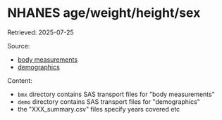 
# NHANES age/weight/height/sex

Retrieved: 2025-07-25

Source:
- [body measurements](https://wwwn.cdc.gov/nchs/nhanes/search/datapage.aspx?Component=Examination)
- [demographics](https://wwwn.cdc.gov/nchs/nhanes/search/datapage.aspx?Component=Demographics)

Content:
- `bmx` directory contains SAS transport files for "body measurements"
- `demo` directory contains SAS transport files for "demographics"
- the "XXX_summary.csv" files specify years covered etc
